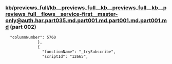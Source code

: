 ### kb/previews_full/kb__previews_full__kb__previews_full__kb__previews_full__flows__service-first__master-only@auth.har.part035.md.part001.md.part001.md.part001.md (part 002)

```md
  "columnNumber": 5760
              },
              {
                "functionName": "_trySubscribe",
                "scriptId": "12665",
           
```

```
